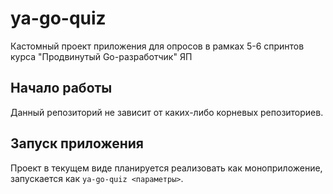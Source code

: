 # ya-go-quiz

Кастомный проект приложения для опросов в рамках 5-6 спринтов курса "Продвинутый Go-разработчик" ЯП

## Начало работы

Данный репозиторий не зависит от каких-либо корневых репозиториев.

## Запуск приложения

Проект в текущем виде планируется реализовать как моноприложение, запускается как `ya-go-quiz <параметры>`.